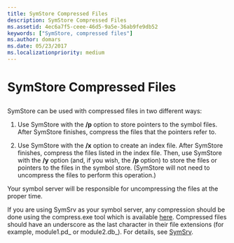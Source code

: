 ```yaml
---
title: SymStore Compressed Files
description: SymStore Compressed Files
ms.assetid: 4ec6a7f5-ceee-46d5-9a5e-36ab9fe9db52
keywords: ["SymStore, compressed files"]
ms.author: domars
ms.date: 05/23/2017
ms.localizationpriority: medium
---
```


# SymStore Compressed Files


## <span id="ddk_symbol_files_overview_dbg"></span><span id="DDK_SYMBOL_FILES_OVERVIEW_DBG"></span>


SymStore can be used with compressed files in two different ways:

1.  Use SymStore with the **/p** option to store pointers to the symbol files. After SymStore finishes, compress the files that the pointers refer to.

2.  Use SymStore with the **/x** option to create an index file. After SymStore finishes, compress the files listed in the index file. Then, use SymStore with the **/y** option (and, if you wish, the **/p** option) to store the files or pointers to the files in the symbol store. (SymStore will not need to uncompress the files to perform this operation.)

Your symbol server will be responsible for uncompressing the files at the proper time.

If you are using SymSrv as your symbol server, any compression should be done using the compress.exe tool which is available [here](http://go.microsoft.com/fwlink/p/?linkid=239917). Compressed files should have an underscore as the last character in their file extensions (for example, module1.pd\_ or module2.db\_). For details, see [SymSrv](symsrv.md).

 

 





